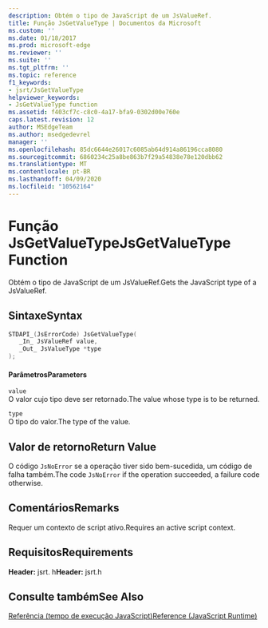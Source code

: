 ```yaml
---
description: Obtém o tipo de JavaScript de um JsValueRef.
title: Função JsGetValueType | Documentos da Microsoft
ms.custom: ''
ms.date: 01/18/2017
ms.prod: microsoft-edge
ms.reviewer: ''
ms.suite: ''
ms.tgt_pltfrm: ''
ms.topic: reference
f1_keywords:
- jsrt/JsGetValueType
helpviewer_keywords:
- JsGetValueType function
ms.assetid: f403cf7c-c8c0-4a17-bfa9-0302d00e760e
caps.latest.revision: 12
author: MSEdgeTeam
ms.author: msedgedevrel
manager: ''
ms.openlocfilehash: 85dc6644e26017c6085ab64d914a86196cca8080
ms.sourcegitcommit: 6860234c25a8be863b7f29a54838e78e120dbb62
ms.translationtype: MT
ms.contentlocale: pt-BR
ms.lasthandoff: 04/09/2020
ms.locfileid: "10562164"
---
```

# <span data-ttu-id="ad35b-103">Função JsGetValueType</span><span class="sxs-lookup"><span data-stu-id="ad35b-103">JsGetValueType Function</span></span>
<span data-ttu-id="ad35b-104">Obtém o tipo de JavaScript de um JsValueRef.</span><span class="sxs-lookup"><span data-stu-id="ad35b-104">Gets the JavaScript type of a JsValueRef.</span></span>  
  
## <span data-ttu-id="ad35b-105">Sintaxe</span><span class="sxs-lookup"><span data-stu-id="ad35b-105">Syntax</span></span>  
  
```cpp  
STDAPI_(JsErrorCode) JsGetValueType(  
   _In_ JsValueRef value,  
   _Out_ JsValueType *type  
);  
```  
  
#### <span data-ttu-id="ad35b-106">Parâmetros</span><span class="sxs-lookup"><span data-stu-id="ad35b-106">Parameters</span></span>  
 `value`  
 <span data-ttu-id="ad35b-107">O valor cujo tipo deve ser retornado.</span><span class="sxs-lookup"><span data-stu-id="ad35b-107">The value whose type is to be returned.</span></span>  
  
 `type`  
 <span data-ttu-id="ad35b-108">O tipo do valor.</span><span class="sxs-lookup"><span data-stu-id="ad35b-108">The type of the value.</span></span>  
  
## <span data-ttu-id="ad35b-109">Valor de retorno</span><span class="sxs-lookup"><span data-stu-id="ad35b-109">Return Value</span></span>  
 <span data-ttu-id="ad35b-110">O código `JsNoError` se a operação tiver sido bem-sucedida, um código de falha também.</span><span class="sxs-lookup"><span data-stu-id="ad35b-110">The code `JsNoError` if the operation succeeded, a failure code otherwise.</span></span>  
  
## <span data-ttu-id="ad35b-111">Comentários</span><span class="sxs-lookup"><span data-stu-id="ad35b-111">Remarks</span></span>  
 <span data-ttu-id="ad35b-112">Requer um contexto de script ativo.</span><span class="sxs-lookup"><span data-stu-id="ad35b-112">Requires an active script context.</span></span>  
  
## <span data-ttu-id="ad35b-113">Requisitos</span><span class="sxs-lookup"><span data-stu-id="ad35b-113">Requirements</span></span>  
 <span data-ttu-id="ad35b-114">**Header:** jsrt. h</span><span class="sxs-lookup"><span data-stu-id="ad35b-114">**Header:** jsrt.h</span></span>  
  
## <span data-ttu-id="ad35b-115">Consulte também</span><span class="sxs-lookup"><span data-stu-id="ad35b-115">See Also</span></span>  
 [<span data-ttu-id="ad35b-116">Referência (tempo de execução JavaScript)</span><span class="sxs-lookup"><span data-stu-id="ad35b-116">Reference (JavaScript Runtime)</span></span>](../chakra-hosting/reference-javascript-runtime.md)